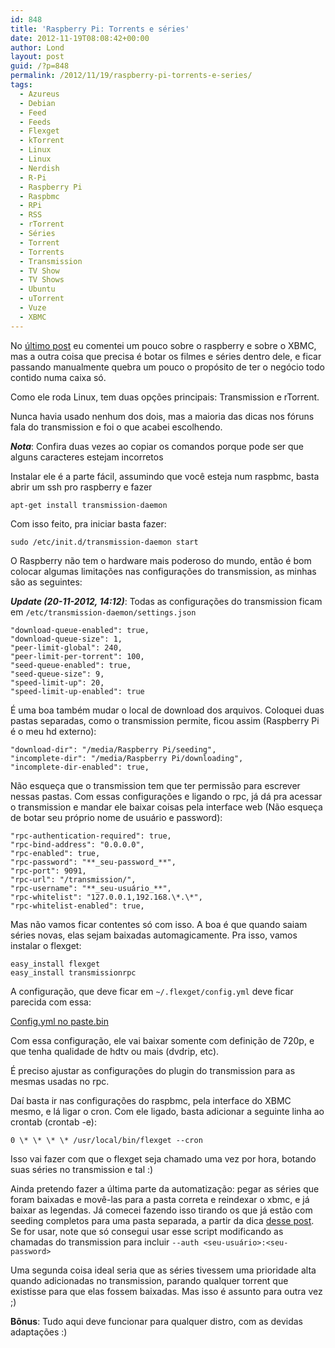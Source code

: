 ```yaml
---
id: 848
title: 'Raspberry Pi: Torrents e séries'
date: 2012-11-19T08:08:42+00:00
author: Lond
layout: post
guid: /?p=848
permalink: /2012/11/19/raspberry-pi-torrents-e-series/
tags:
  - Azureus
  - Debian
  - Feed
  - Feeds
  - Flexget
  - kTorrent
  - Linux
  - Linux
  - Nerdish
  - R-Pi
  - Raspberry Pi
  - Raspbmc
  - RPi
  - RSS
  - rTorrent
  - Séries
  - Torrent
  - Torrents
  - Transmission
  - TV Show
  - TV Shows
  - Ubuntu
  - uTorrent
  - Vuze
  - XBMC
---
```

No <a title="Raspberry Pi: O Media Center de US$35" href="/2012/11/16/raspberry-pi-o-media-center-de-us35/">último post</a> eu comentei um pouco sobre o raspberry e sobre o XBMC, mas a outra coisa que precisa é botar os filmes e séries dentro dele, e ficar passando manualmente quebra um pouco o propósito de ter o negócio todo contido numa caixa só.

Como ele roda Linux, tem duas opções principais: Transmission e rTorrent.

Nunca havia usado nenhum dos dois, mas a maioria das dicas nos fóruns fala do transmission e foi o que acabei escolhendo.

**_Nota_**: Confira duas vezes ao copiar os comandos porque pode ser que alguns caracteres estejam incorretos

Instalar ele é a parte fácil, assumindo que você esteja num raspbmc, basta abrir um ssh pro raspberry e fazer

```
apt-get install transmission-daemon
```

Com isso feito, pra iniciar basta fazer:

```
sudo /etc/init.d/transmission-daemon start
```

O Raspberry não tem o hardware mais poderoso do mundo, então é bom colocar algumas limitações nas configurações do transmission, as minhas são as seguintes:

_**Update (20-11-2012, 14:12)**_: Todas as configurações do transmission ficam em `/etc/transmission-daemon/settings.json`

```
"download-queue-enabled": true,
"download-queue-size": 1,
"peer-limit-global": 240,
"peer-limit-per-torrent": 100,
"seed-queue-enabled": true,
"seed-queue-size": 9,
"speed-limit-up": 20,
"speed-limit-up-enabled": true
```

É uma boa também mudar o local de download dos arquivos. Coloquei duas pastas separadas, como o transmission permite, ficou assim (Raspberry Pi é o meu hd externo):

```
"download-dir": "/media/Raspberry Pi/seeding",
"incomplete-dir": "/media/Raspberry Pi/downloading",
"incomplete-dir-enabled": true,
```

Não esqueça que o transmission tem que ter permissão para escrever nessas pastas. Com essas configurações e ligando o rpc, já dá pra acessar o transmission e mandar ele baixar coisas pela interface web (Não esqueça de botar seu próprio nome de usuário e password):

```
"rpc-authentication-required": true,
"rpc-bind-address": "0.0.0.0",
"rpc-enabled": true,
"rpc-password": "**_seu-password_**",
"rpc-port": 9091,
"rpc-url": "/transmission/",
"rpc-username": "**_seu-usuário_**",
"rpc-whitelist": "127.0.0.1,192.168.\*.\*",
"rpc-whitelist-enabled": true,
```

Mas não vamos ficar contentes só com isso. A boa é que quando saiam séries novas, elas sejam baixadas automagicamente. Pra isso, vamos instalar o flexget:

```
easy_install flexget
easy_install transmissionrpc
```

A configuração, que deve ficar em `~/.flexget/config.yml` deve ficar parecida com essa:

[Config.yml no paste.bin](http://pastebin.com/wqhLg6cY "config.yml")

Com essa configuração, ele vai baixar somente com definição de 720p, e que tenha qualidade de hdtv ou mais (dvdrip, etc).

É preciso ajustar as configurações do plugin do transmission para as mesmas usadas no rpc.

Daí basta ir nas configurações do raspbmc, pela interface do XBMC mesmo, e lá ligar o cron. Com ele ligado, basta adicionar a seguinte linha ao crontab (crontab -e):

```
0 \* \* \* \* /usr/local/bin/flexget --cron
```

Isso vai fazer com que o flexget seja chamado uma vez por hora, botando suas séries no transmission e tal :)

Ainda pretendo fazer a última parte da automatização: pegar as séries que foram baixadas e movê-las para a pasta correta e reindexar o xbmc, e já baixar as legendas. Já comecei fazendo isso tirando os que já estão com seeding completos para uma pasta separada, a partir da dica <a title="How to Automatically Move and Remove Transmission-Daemon Downloads" href="http://1000umbrellas.com/2010/04/28/how-to-automatically-move-and-remove-transmission-daemon-downloads" target="_blank">desse post</a>. Se for usar, note que só consegui usar esse script modificando as chamadas do transmission para incluir `--auth <seu-usuário>:<seu-password>`

Uma segunda coisa ideal seria que as séries tivessem uma prioridade alta quando adicionadas no transmission, parando qualquer torrent que existisse para que elas fossem baixadas. Mas isso é assunto para outra vez ;)

**Bônus**: Tudo aqui deve funcionar para qualquer distro, com as devidas adaptações :)
